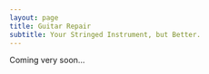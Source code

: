 ```yaml
---
layout: page
title: Guitar Repair
subtitle: Your Stringed Instrument, but Better.
---
```


Coming very soon…
